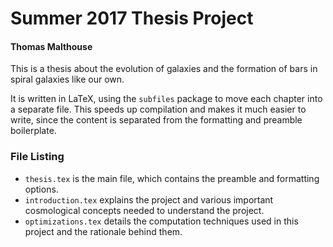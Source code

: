 # Summer 2017 Thesis Project
#### Thomas Malthouse

This is a thesis about the evolution of galaxies and the formation of bars in spiral galaxies like our own.

It is written in LaTeX, using the `subfiles` package to move each chapter into a separate file. This speeds up compilation and makes it much easier to write, since the content is separated from the formatting and preamble boilerplate.

### File Listing
* `thesis.tex` is the main file, which contains the preamble and formatting options.
* `introduction.tex` explains the project and various important cosmological concepts needed to understand the project.
* `optimizations.tex` details the computation techniques used in this project and the rationale behind them.
